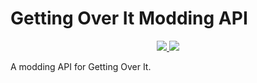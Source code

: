 # Getting Over It Modding API

<p align="center">
  <a href="https://ci.appveyor.com/project/Skippeh/goi-modding-api/branch/master"><img src="https://ci.appveyor.com/api/projects/status/06h706mhcgrofjah/branch/master?svg=true&passingText=master%20-%20OK&failingText=master%20-%20Failed&pendingText=master%20pending" />
  </a>
  <a href="https://ci.appveyor.com/project/Skippeh/goi-modding-api/branch/development">
    <img src="https://ci.appveyor.com/api/projects/status/06h706mhcgrofjah/branch/development?svg=true&passingText=development%20-%20OK&failingText=development%20-%20Failed&pendingText=development%20pending" />
  </a>
</p>

A modding API for Getting Over It.
